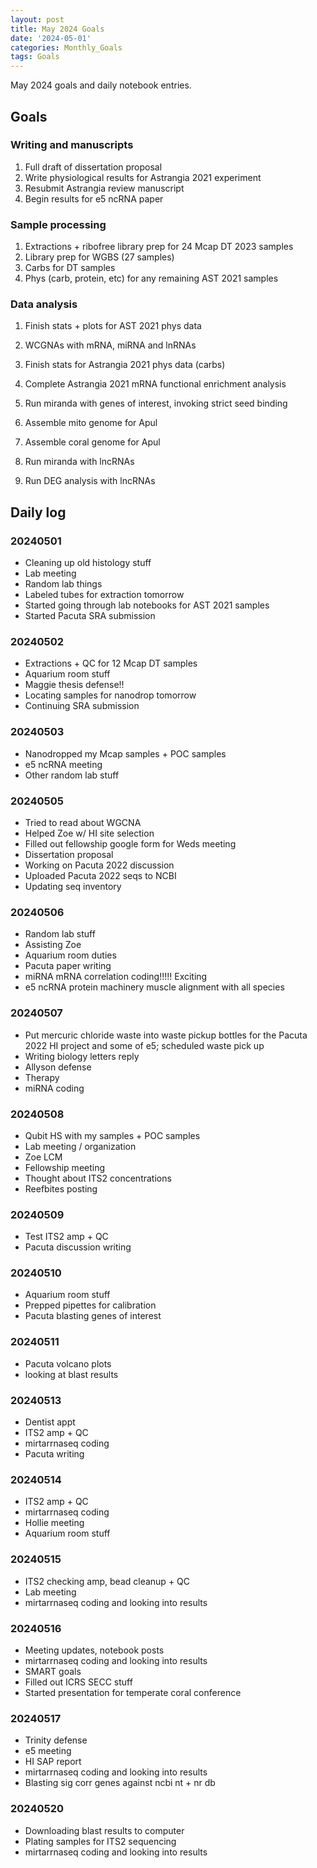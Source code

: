 ```yaml
---
layout: post
title: May 2024 Goals
date: '2024-05-01'
categories: Monthly_Goals
tags: Goals
---
```


May 2024 goals and daily notebook entries. 

## Goals  

### Writing and manuscripts 
              
1. Full draft of dissertation proposal
2. Write physiological results for Astrangia 2021 experiment 
3. Resubmit Astrangia review manuscript 
4. Begin results for e5 ncRNA paper 

### Sample processing

1. Extractions + ribofree library prep for 24 Mcap DT 2023 samples 
2. Library prep for WGBS (27 samples)
3. Carbs for DT samples 
4. Phys (carb, protein, etc) for any remaining AST 2021 samples 

### Data analysis

1. Finish stats + plots for AST 2021 phys data 
2. WCGNAs with mRNA, miRNA and lnRNAs 


1. Finish stats for Astrangia 2021 phys data (carbs)
2. Complete Astrangia 2021 mRNA functional enrichment analysis 
3. Run miranda with genes of interest, invoking strict seed binding
4. Assemble mito genome for Apul 
5. Assemble coral genome for Apul 
6. Run miranda with lncRNAs 
7. Run DEG analysis with lncRNAs

## Daily log 

### 20240501

- Cleaning up old histology stuff 
- Lab meeting 
- Random lab things 
- Labeled tubes for extraction tomorrow 
- Started going through lab notebooks for AST 2021 samples 
- Started Pacuta SRA submission

### 20240502

- Extractions + QC for 12 Mcap DT samples 
- Aquarium room stuff 
- Maggie thesis defense!! 
- Locating samples for nanodrop tomorrow 
- Continuing SRA submission

### 20240503

- Nanodropped my Mcap samples + POC samples 
- e5 ncRNA meeting 
- Other random lab stuff 

### 20240505

- Tried to read about WGCNA
- Helped Zoe w/ HI site selection 
- Filled out fellowship google form for Weds meeting 
- Dissertation proposal 
- Working on Pacuta 2022 discussion 
- Uploaded Pacuta 2022 seqs to NCBI
- Updating seq inventory 

### 20240506

- Random lab stuff 
- Assisting Zoe 
- Aquarium room duties 
- Pacuta paper writing 
- miRNA mRNA correlation coding!!!!! Exciting 
- e5 ncRNA protein machinery muscle alignment with all species

### 20240507

- Put mercuric chloride waste into waste pickup bottles for the Pacuta 2022 HI project and some of e5; scheduled waste pick up
- Writing biology letters reply 
- Allyson defense
- Therapy 
- miRNA coding 

### 20240508 

- Qubit HS with my samples + POC samples
- Lab meeting / organization
- Zoe LCM 
- Fellowship meeting 
- Thought about ITS2 concentrations 
- Reefbites posting 

### 20240509

- Test ITS2 amp + QC 
- Pacuta discussion writing 

### 20240510

- Aquarium room stuff 
- Prepped pipettes for calibration 
- Pacuta blasting genes of interest 

### 20240511

- Pacuta volcano plots 
- looking at blast results 

### 20240513

- Dentist appt 
- ITS2 amp + QC 
- mirtarrnaseq coding 
- Pacuta writing 

### 20240514

- ITS2 amp + QC 
- mirtarrnaseq coding 
- Hollie meeting 
- Aquarium room stuff 

### 20240515

- ITS2 checking amp, bead cleanup + QC 
- Lab meeting 
- mirtarrnaseq coding and looking into results 

### 20240516 

- Meeting updates, notebook posts
- mirtarrnaseq coding and looking into results 
- SMART goals 
- Filled out ICRS SECC stuff 
- Started presentation for temperate coral conference 

### 20240517 

- Trinity defense 
- e5 meeting 
- HI SAP report 
- mirtarrnaseq coding and looking into results 
- Blasting sig corr genes against ncbi nt + nr db

### 20240520

- Downloading blast results to computer 
- Plating samples for ITS2 sequencing 
- mirtarrnaseq coding and looking into results 